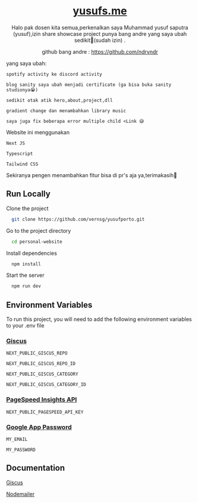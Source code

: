 <div align=center>

# [yusufs.me](https://yusufs.me/)

Halo pak dosen kita semua,perkenalkan saya Muhammad yusuf saputra (yusuf),izin share showcase project punya bang andre yang saya ubah sedikit🙏(sudah izin) .

github bang andre : https://github.com/ndrvndr
</div>
<div>
yang saya ubah:

  
``spotify activity ke discord activity``


``blog sanity saya ubah menjadi certificate (ga bisa buka sanity studionya😭)``


``sedikit otak atik hero,about,project,dll``

``gradient change dan menambahkan library music``

``saya juga fix beberapa error multiple child <Link 😅``

Website ini menggunakan

`Next JS`

`Typescript`

`Tailwind CSS`

Sekiranya pengen menambahkan fitur bisa di pr's aja ya,terimakasih🙏
</div>

## Run Locally

Clone the project

```bash
  git clone https://github.com/vernsg/yusufporto.git
```

Go to the project directory

```bash
  cd personal-website
```

Install dependencies

```bash
  npm install
```

Start the server

```bash
  npm run dev
```

## Environment Variables

To run this project, you will need to add the following environment variables to your .env file

### [Giscus](https://giscus.app/)

`NEXT_PUBLIC_GISCUS_REPO`

`NEXT_PUBLIC_GISCUS_REPO_ID`

`NEXT_PUBLIC_GISCUS_CATEGORY`

`NEXT_PUBLIC_GISCUS_CATEGORY_ID`

### [PageSpeed Insights API](https://developers.google.com/speed/docs/insights/v5/get-started)

`NEXT_PUBLIC_PAGESPEED_API_KEY`

### [Google App Password](https://myaccount.google.com/apppasswords)

`MY_EMAIL`

`MY_PASSWORD`

## Documentation

[Giscus](https://giscus.app/)

[Nodemailer](https://nodemailer.com/)
